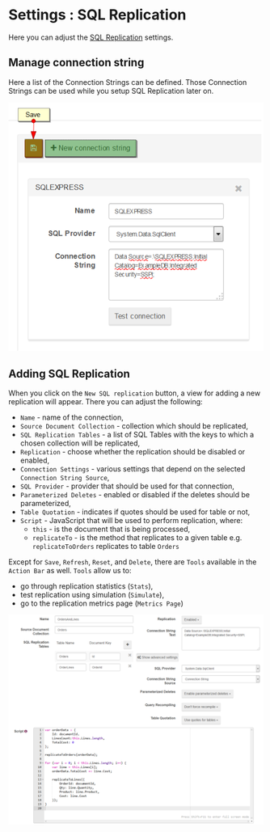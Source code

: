 # Settings : SQL Replication

Here you can adjust the [SQL Replication](../../../server/bundles/sql-replication/basics) settings.

## Manage connection string

Here a list of the Connection Strings can be defined. Those Connection Strings can be used while you setup SQL Replication later on.

![Figure 1. Settings. SQL Replication.](images/settings-sql_replication-1.png)

## Adding SQL Replication

When you click on the `New SQL replication` button, a view for adding a new replication will appear. There you can adjust the following:

- `Name` - name of the connection,
- `Source Document Collection` - collection which should be replicated,
- `SQL Replication Tables` - a list of SQL Tables with the keys to which a chosen collection will be replicated,
- `Replication` - choose whether the replication should be disabled or enabled,
- `Connection Settings` - various settings that depend on the selected `Connection String Source`,
- `SQL Provider` - provider that should be used for that connection,
- `Parameterized Deletes` - enabled or disabled if the deletes should be parameterized,
- `Table Quotation` - indicates if quotes should be used for table or not,
- `Script` - JavaScript that will be used to perform replication, where:
	- `this` - is the document that is being processed,
	- `replicateTo` - is the method that replicates to a given table e.g. `replicateToOrders` replicates to table `Orders`
	
Except for `Save`, `Refresh`, `Reset`, and `Delete`, there are `Tools` available in the `Action Bar` as well. `Tools` allow us to:

- go through replication statistics (`Stats`),
- test replication using simulation (`Simulate`),
- go to the replication metrics page (`Metrics Page`)

![Figure 2. Settings. Adding SQL Replication.](images/settings-sql_replication-2.png)